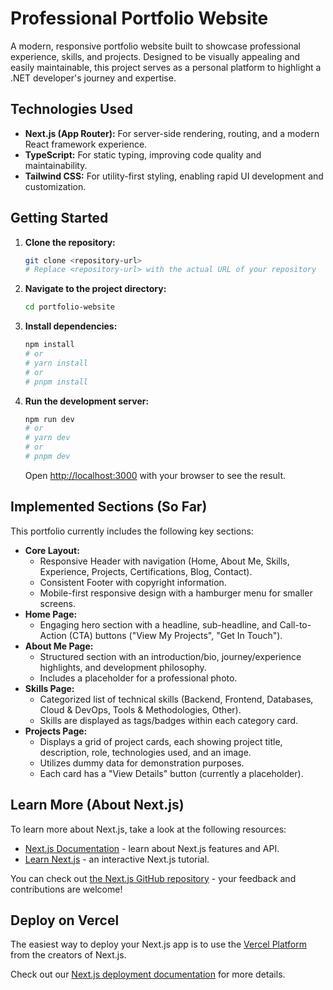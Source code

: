 # Professional Portfolio Website

A modern, responsive portfolio website built to showcase professional experience, skills, and projects. Designed to be visually appealing and easily maintainable, this project serves as a personal platform to highlight a .NET developer's journey and expertise.

## Technologies Used

- **Next.js (App Router):** For server-side rendering, routing, and a modern React framework experience.
- **TypeScript:** For static typing, improving code quality and maintainability.
- **Tailwind CSS:** For utility-first styling, enabling rapid UI development and customization.

## Getting Started

1.  **Clone the repository:**
    ```bash
    git clone <repository-url> 
    # Replace <repository-url> with the actual URL of your repository
    ```
2.  **Navigate to the project directory:**
    ```bash
    cd portfolio-website
    ```
3.  **Install dependencies:**
    ```bash
    npm install
    # or
    # yarn install
    # or
    # pnpm install
    ```
4.  **Run the development server:**
    ```bash
    npm run dev
    # or
    # yarn dev
    # or
    # pnpm dev
    ```
    Open [http://localhost:3000](http://localhost:3000) with your browser to see the result.

## Implemented Sections (So Far)

This portfolio currently includes the following key sections:

- **Core Layout:**
    - Responsive Header with navigation (Home, About Me, Skills, Experience, Projects, Certifications, Blog, Contact).
    - Consistent Footer with copyright information.
    - Mobile-first responsive design with a hamburger menu for smaller screens.
- **Home Page:**
    - Engaging hero section with a headline, sub-headline, and Call-to-Action (CTA) buttons ("View My Projects", "Get In Touch").
- **About Me Page:**
    - Structured section with an introduction/bio, journey/experience highlights, and development philosophy.
    - Includes a placeholder for a professional photo.
- **Skills Page:**
    - Categorized list of technical skills (Backend, Frontend, Databases, Cloud & DevOps, Tools & Methodologies, Other).
    - Skills are displayed as tags/badges within each category card.
- **Projects Page:**
    - Displays a grid of project cards, each showing project title, description, role, technologies used, and an image.
    - Utilizes dummy data for demonstration purposes.
    - Each card has a "View Details" button (currently a placeholder).

## Learn More (About Next.js)

To learn more about Next.js, take a look at the following resources:

- [Next.js Documentation](https://nextjs.org/docs) - learn about Next.js features and API.
- [Learn Next.js](https://nextjs.org/learn) - an interactive Next.js tutorial.

You can check out [the Next.js GitHub repository](https://github.com/vercel/next.js) - your feedback and contributions are welcome!

## Deploy on Vercel

The easiest way to deploy your Next.js app is to use the [Vercel Platform](https://vercel.com/new?utm_medium=default-template&filter=next.js&utm_source=create-next-app&utm_campaign=create-next-app-readme) from the creators of Next.js.

Check out our [Next.js deployment documentation](https://nextjs.org/docs/app/building-your-application/deploying) for more details.
